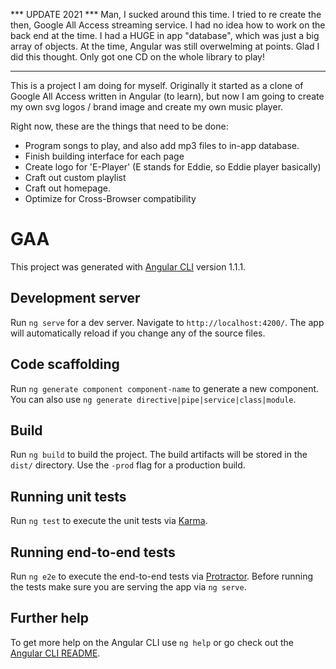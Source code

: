 *** UPDATE 2021 ***
Man, I sucked around this time. I tried to re create the then, Google All Access streaming service. I had no idea how to work on the back end at the time. I had a HUGE in app "database", which was just a big array of objects. At the time, Angular was still overwelming at points. Glad I did this thought. Only got one CD on the whole library to play!



----

This is a project I am doing for myself. Originally it started as a clone of Google All Access written in Angular (to learn), but now I am going to create my own svg logos / brand image and create my own music player.

Right now, these are the things that need to be done:

- Program songs to play, and also add mp3 files to in-app database.
- Finish building interface for each page
- Create logo for 'E-Player' (E stands for Eddie, so Eddie player basically)
- Craft out custom playlist
- Craft out homepage.
- Optimize for Cross-Browser compatibility 



# GAA

This project was generated with [Angular CLI](https://github.com/angular/angular-cli) version 1.1.1.

## Development server

Run `ng serve` for a dev server. Navigate to `http://localhost:4200/`. The app will automatically reload if you change any of the source files.

## Code scaffolding

Run `ng generate component component-name` to generate a new component. You can also use `ng generate directive|pipe|service|class|module`.

## Build

Run `ng build` to build the project. The build artifacts will be stored in the `dist/` directory. Use the `-prod` flag for a production build.

## Running unit tests

Run `ng test` to execute the unit tests via [Karma](https://karma-runner.github.io).

## Running end-to-end tests

Run `ng e2e` to execute the end-to-end tests via [Protractor](http://www.protractortest.org/).
Before running the tests make sure you are serving the app via `ng serve`.

## Further help

To get more help on the Angular CLI use `ng help` or go check out the [Angular CLI README](https://github.com/angular/angular-cli/blob/master/README.md).
